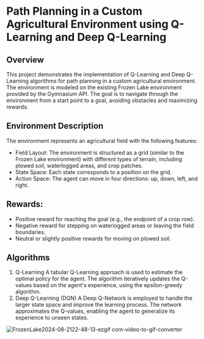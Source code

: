 # Path Planning in a Custom Agricultural Environment using Q-Learning and Deep Q-Learning
## Overview
This project demonstrates the implementation of Q-Learning and Deep Q-Learning algorithms for path planning in a custom agricultural environment. The environment is modeled on the existing Frozen Lake environment provided by the Gymnasium API. The goal is to navigate through the environment from a start point to a goal, avoiding obstacles and maximizing rewards.

## Environment Description
The environment represents an agricultural field with the following features:
* Field Layout: The environment is structured as a grid (similar to the Frozen Lake environment) with different types of terrain, including plowed soil, waterlogged areas, and crop patches.
* State Space: Each state corresponds to a position on the grid.
* Action Space: The agent can move in four directions: up, down, left, and right.

## Rewards:
* Positive reward for reaching the goal (e.g., the endpoint of a crop row).
* Negative reward for stepping on waterlogged areas or leaving the field boundaries.
* Neutral or slightly positive rewards for moving on plowed soil.

## Algorithms
1. Q-Learning
A tabular Q-Learning approach is used to estimate the optimal policy for the agent.
The algorithm iteratively updates the Q-values based on the agent's experience, using the epsilon-greedy algorithm.
2. Deep Q-Learning (DQN)
A Deep Q-Network is employed to handle the larger state space and improve the learning process.
The network approximates the Q-values, enabling the agent to generalize its experience to unseen states.

![FrozenLake2024-08-2122-48-13-ezgif com-video-to-gif-converter](https://github.com/user-attachments/assets/c96a84c4-8399-42ab-beae-2dd46a79ae0f)


